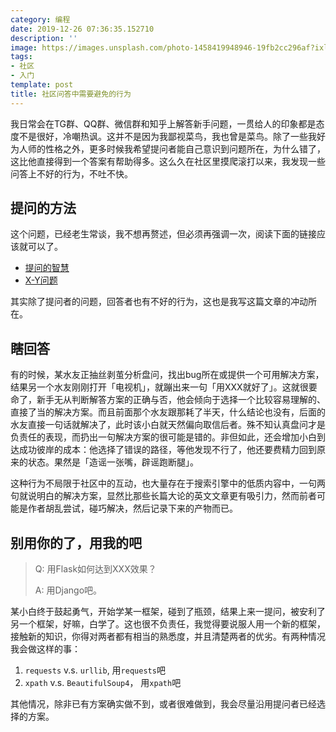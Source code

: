```yaml
---
category: 编程
date: 2019-12-26 07:36:35.152710
description: ''
image: https://images.unsplash.com/photo-1458419948946-19fb2cc296af?ixlib=rb-1.2.1&ixid=eyJhcHBfaWQiOjEyMDd9&auto=format&fit=crop&w=1350&q=80
tags:
- 社区
- 入门
template: post
title: 社区问答中需要避免的行为
---
```


我日常会在TG群、QQ群、微信群和知乎上解答新手问题，一贯给人的印象都是态度不是很好，冷嘲热讽。这并不是因为我鄙视菜鸟，我也曾是菜鸟。除了一些我好为人师的性格之外，更多时候我希望提问者能自己意识到问题所在，为什么错了，这比他直接得到一个答案有帮助得多。这么久在社区里摸爬滚打以来，我发现一些问答上不好的行为，不吐不快。

## 提问的方法

这个问题，已经老生常谈，我不想再赘述，但必须再强调一次，阅读下面的链接应该就可以了。

* [提问的智慧](https://github.com/ryanhanwu/How-To-Ask-Questions-The-Smart-Way/blob/master/README-zh_CN.md)
* [X-Y问题](https://coolshell.cn/articles/10804.html)

其实除了提问者的问题，回答者也有不好的行为，这也是我写这篇文章的冲动所在。

## 瞎回答

有的时候，某水友正抽丝剥茧分析盘问，找出bug所在或提供一个可用解决方案，结果另一个水友刚刚打开「电视机」，就蹦出来一句「用XXX就好了」。这就很要命了，新手无从判断解答方案的正确与否，他会倾向于选择一个比较容易理解的、直接了当的解决方案。而且前面那个水友跟那耗了半天，什么结论也没有，后面的水友直接一句话就解决了，此时该小白就天然偏向取信后者。殊不知认真盘问才是负责任的表现，而扔出一句解决方案的很可能是错的。非但如此，还会增加小白到达成功彼岸的成本：他选择了错误的路径，等他发现不行了，他还要费精力回到原来的状态。果然是「造谣一张嘴，辟谣跑断腿」。

这种行为不局限于社区中的互动，也大量存在于搜索引擎中的低质内容中，一句两句就说明白的解决方案，显然比那些长篇大论的英文文章更有吸引力，然而前者可能是作者胡乱尝试，碰巧解决，然后记录下来的产物而已。

## 别用你的了，用我的吧

> Q: 用Flask如何达到XXX效果？
> 
> A: 用Django吧。

某小白终于鼓起勇气，开始学某一框架，碰到了瓶颈，结果上来一提问，被安利了另一个框架，好嘛，白学了。这也很不负责任，我觉得要说服人用一个新的框架，接触新的知识，你得对两者都有相当的熟悉度，并且清楚两者的优劣。有两种情况我会做这样的事：

1. `requests` v.s. `urllib`, 用`requests`吧
2. `xpath` v.s. `BeautifulSoup4`， 用`xpath`吧

其他情况，除非已有方案确实做不到，或者很难做到，我会尽量沿用提问者已经选择的方案。